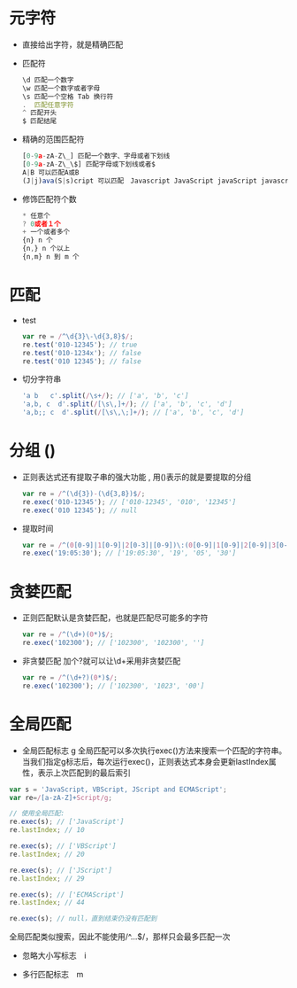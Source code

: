 # 元字符
- 直接给出字符，就是精确匹配
- 匹配符
    ```js
    \d 匹配一个数字
    \w 匹配一个数字或者字母
    \s 匹配一个空格 Tab 换行符
    .  匹配任意字符
    ^ 匹配开头
    $ 匹配结尾
    ```

- 精确的范围匹配符
    ```js
    [0-9a-zA-Z\_] 匹配一个数字、字母或者下划线
    [0-9a-zA-Z\_\$] 匹配字母或下划线或者$
    A|B 可以匹配A或B
    (J|j)ava(S|s)cript 可以匹配　Javascript JavaScript javaScript javascript
    ```

- 修饰匹配符个数
    ```js
    * 任意个
    ? 0或者１个
    + 一个或者多个
    {n} n 个
    {n,} n 个以上
    {n,m} n 到 m 个
    ```

# 匹配
- test
    ```js
    var re = /^\d{3}\-\d{3,8}$/;
    re.test('010-12345'); // true
    re.test('010-1234x'); // false
    re.test('010 12345'); // false
    ```
- 切分字符串
    ```js
    'a b   c'.split(/\s+/); // ['a', 'b', 'c']
    'a,b, c  d'.split(/[\s\,]+/); // ['a', 'b', 'c', 'd']
    'a,b;; c  d'.split(/[\s\,\;]+/); // ['a', 'b', 'c', 'd']
    ```

# 分组 ()
- 正则表达式还有提取子串的强大功能 , 用()表示的就是要提取的分组
    ```js
    var re = /^(\d{3})-(\d{3,8})$/;
    re.exec('010-12345'); // ['010-12345', '010', '12345']
    re.exec('010 12345'); // null
    ```

- 提取时间
    ```js
    var re = /^(0[0-9]|1[0-9]|2[0-3]|[0-9])\:(0[0-9]|1[0-9]|2[0-9]|3[0-9]|4[0-9]|5[0-9]|[0-9])\:(0[0-9]|1[0-9]|2[0-9]|3[0-9]|4[0-9]|5[0-9]|[0-9])$/;
    re.exec('19:05:30'); // ['19:05:30', '19', '05', '30']
    ```

# 贪婪匹配
- 正则匹配默认是贪婪匹配，也就是匹配尽可能多的字符
    ```js
    var re = /^(\d+)(0*)$/;
    re.exec('102300'); // ['102300', '102300', '']
    ```
- 非贪婪匹配 加个?就可以让\d+采用非贪婪匹配
    ```js
    var re = /^(\d+?)(0*)$/;
    re.exec('102300'); // ['102300', '1023', '00']
    ```

# 全局匹配
- 全局匹配标志 g
全局匹配可以多次执行exec()方法来搜索一个匹配的字符串。当我们指定g标志后，每次运行exec()，正则表达式本身会更新lastIndex属性，表示上次匹配到的最后索引

```js
var s = 'JavaScript, VBScript, JScript and ECMAScript';
var re=/[a-zA-Z]+Script/g;

// 使用全局匹配:
re.exec(s); // ['JavaScript']
re.lastIndex; // 10

re.exec(s); // ['VBScript']
re.lastIndex; // 20

re.exec(s); // ['JScript']
re.lastIndex; // 29

re.exec(s); // ['ECMAScript']
re.lastIndex; // 44

re.exec(s); // null，直到结束仍没有匹配到
```

全局匹配类似搜索，因此不能使用/^...$/，那样只会最多匹配一次

- 忽略大小写标志　i

- 多行匹配标志　m